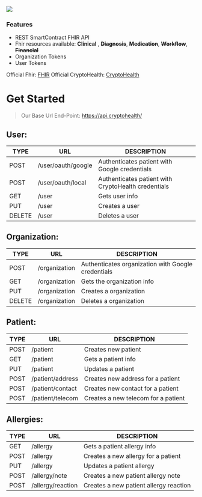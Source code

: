 ![](https://avatars1.githubusercontent.com/u/64392648?s=200&v=4)
### Features

- REST SmartContract FHIR API
- Fhir resources available: **Clinical**  , ~~**Diagnosis**~~, ~~**Medication**~~, ~~**Workflow**~~, ~~**Financial**~~
- Organization Tokens
- User Tokens

Official Fhir: [FHIR](https://www.hl7.org/fhir/index.html)
Official CryptoHealth: [CryptoHealth](https://www.hl7.org/fhir/index.html)

# Get Started

> Our Base Url End-Point: https://api.cryptohealth/

## User:
| TYPE  | URL | DESCRIPTION |
| - | - | - |
| POST | /user/oauth/google  | Authenticates patient with Google credentials |
| POST | /user/oauth/local | Authenticates patient with CryptoHealth credentials |
| GET | /user | Gets user info |
| PUT | /user | Creates a user |
| DELETE | /user | Deletes a user |

## Organization:
| TYPE  | URL | DESCRIPTION |
| - | - | - |
| POST | /organization | Authenticates organization with Google credentials |
| GET | /organization | Gets the organization info |
| PUT | /organization | Creates a organization |
| DELETE | /organization | Deletes a organization |

## Patient:
| TYPE  | URL | DESCRIPTION |
| - | - | - |
| POST | /patient | Creates new patient |
| GET | /patient  | Gets a patient info |
| PUT | /patient | Updates a patient |
| POST | /patient/address | Creates new address for a patient |
| POST | /patient/contact | Creates new contact for a patient |
| POST | /patient/telecom | Creates a new telecom for a patient |

## Allergies:
| TYPE  | URL | DESCRIPTION |
| - | - | - |
| GET | /allergy  | Gets a patient allergy info |
| POST | /allergy | Creates a new allergy for a patient |
| PUT | /allergy | Updates a patient allergy |
| POST | /allergy/note | Creates a new patient allergy note |
| POST | /allergy/reaction | Creates a new patient allergy reaction |
